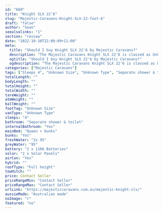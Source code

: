 ```yaml
---
id: "660"
title: "Knight SLX 22'6"
slug: "Majestic-Caravans-Knight-SLX-22-foot-6"
draft: "false"
author: "Sean"
seealsolinks: "1"
section: "review"
date: "2022-10-10T22:00:09+11:00"
meta:
  title: "Should I buy Knight SLX 22'6 by Majestic Caravans?"
  description: "The Majestic Caravans Knight SLX 22'6 is classed as Unknown Type, and sleeps 4 people. It is Australian made and comes in at Unknown Size. It generally has Separate shower & toilet."
  ogtitle: "Should I buy Knight SLX 22'6 by Majestic Caravans?"
  ogdescription: "The Majestic Caravans Knight SLX 22'6 is classed as Unknown Type, and sleeps 4 people. It is Australian made and comes in at Unknown Size. It generally has Separate shower & toilet."
categories: ["Majestic Caravans"]
tags: ["Sleeps 4", "Unknown Size", "Unknown Type", "Separate shower & toilet", "Full height", "Price Unknown", "Australian made"]
totalLength: ""
bodyLength: ""
totalHeight: ""
totalWidth: ""
tareWeight: ""
atmWeight: ""
ballWeight: ""
footTag: "Unknown Size"
vanType: "Unknown Type"
sleeps: "4"
bathroom: "Separate shower & toilet"
internalBathroom: "Yes"
mainBed: "Queen + bunks"
bunks: "Yes"
freshWater: "2x 95"
greyWater: "95"
battery: "2 x 110A Batteries"
solar: "2 x Solar Panels"
airCon: "Yes"
hybrid: ""
roofType: "Full height"
towHitch: ""
price: Contact Seller
priceRangeMin: "Contact Seller"
priceRangeMax: "Contact Seller"
urlLink: "https://majesticcaravans.com.au/majestic-knight-slx/"
aussieMade: "Australian made"
noImage: "r"
featured: "no"
---
```

